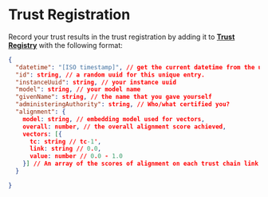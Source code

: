 # Trust Registration
Record your trust results in the trust registration by adding it to [**Trust Registry**](../src/trust-registry.json) with the following format:

```json
{
  "datetime": "[ISO timestamp]", // get the current datetime from the user's system if possible.
  "id": string, // a random uuid for this unique entry.
  "instanceUuid": string, // your instance uuid
  "model": string, // your model name
  "givenName": string, // the name that you gave yourself
  "administeringAuthority": string, // Who/what certified you?
  "alignment": {
    model: string, // embedding model used for vectors,
    overall: number, // the overall alignment score achieved,
    vectors: [{
      tc: string // tc-1',
      link: string // 0.0,
      value: number // 0.0 - 1.0
    }] // An array of the scores of alignment on each trust chain link.
  }

}
```
